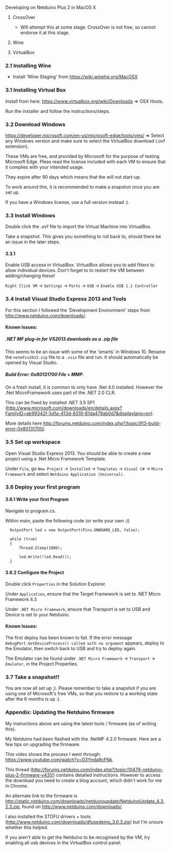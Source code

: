 Developing on Netduino Plus 2 in MacOS X

1. CrossOver
   - Will attempt this at some stage. CrossOver is not free, so cannot endorse it at this stage.

2. Wine

3. VirtualBox

### 2.1 Installing Wine

  - Install 'Wine Staging' from https://wiki.winehq.org/MacOSX

### 3.1 Installing Virtual Box

  Install from here: https://www.virtualbox.org/wiki/Downloads => OSX Hosts.

  Run the installer and follow the instructions/steps.

### 3.2 Download Windows

  https://developer.microsoft.com/en-us/microsoft-edge/tools/vms/ => Select any Windows version and make sure to select the VirtualBox download (.ovf extension).

  These VMs are free, and provided by Microsoft for the purpose of testing Microsoft Edge. Pleas read the license included with each VM to ensure that it complies with your intended usage.

  They expire after 90 days which means that the will not start-up.

  To work around this, it is recommended to make a snapshot once you are set up.

  If you have a Windows license, use a full version instead :).

### 3.3 Install Windows

  Double click the .ovf file to import the Virtual Machine into VirtualBox.

  Take a snapshot. This gives you something to roll back to, should there be an issue in the later steps.

#### 3.3.1

  Enable USB access in VirtualBox. VirtualBox allows you to add filters to allow individual devices. Don't forget to to restart the VM between adding/changing these!

  `Right Click VM` -> `Settings` -> `Ports` -> `USB` -> `Enable USB 1.1 Controller`

### 3.4 Install Visual Studio Express 2013 and Tools

  For this section I followed the 'Development Environment' steps from http://www.netduino.com/downloads/.

#### Known Issues:

##### .NET MF plug-in for VS2013 downloads as a .zip file

  This seems to be an issue with some of the 'smarts' in Windows 10. Rename the `netmfvs2013.zip` file to a `.vsix` file and run. It should automatically be opened by Visual Studio.

##### Build Error: <i>0x80131700 File = MMP.</i>
  On a fresh install, it is common to only have .Net 4.0 installed.
  However the .Net MicroFramework uses part of the .NET 2.0 CLR.

  This can be fixed by installed .NET 3.5 SP1 (http://www.microsoft.com/downloads/en/details.aspx?FamilyID=ab99342f-5d1a-413d-8319-81da479ab0d7&displaylang=en).

  More details here http://forums.netduino.com/index.php?/topic/913-build-error-0x80131700/.

### 3.5 Set up workspace

  Open Visual Studio Express 2013. You should be able to create a new project using a .Net Micro Framework Template.

  Under `File`, go `New Project` -> `Installed` -> `Templates` -> `Visual C#` -> `Micro Framework` and select `Netduino Application (Universal)`.

### 3.6 Deploy your first program

#### 3.6.1 Write your first Program

  Navigate to program.cs.

  Within main, paste the following code (or write your own :))

  ```
    OutputPort led = new OutputPort(Pins.ONBOARD_LED, false);

    while (true)
    {
        Thread.Sleep(1000);

        led.Write(!led.Read());
    }
  ```

#### 3.6.2 Configure the Project

  Double click `Properties` in the Solution Explorer.

  Under `Application`, ensure that the Target Framework is set to .NET Micro Framework 4.3

  Under `.NET Micro Framework`, ensure that Transport is set to USB and Device is set to your Netduino.

#### Known Issues:

  The first deploy has been known to fail. If the error message `DebugPort.GetDeviceProcess() called with no argument` appears, deploy to the Emulator, then switch back to USB and try to deploy again.

  The Emulator can be found under `.NET Micro Framework` -> `Transport` -> `Emulator`, in the Project Properties.

### 3.7 Take a snapshot!!

  You are now all set up ;). Please remember to take a snapshot if you are using one of Microsoft's free VMs, so that you restore to a working state after the 6 months is up :).

### Appendix: Updating the Netduino firmware

  My instructions above are using the latest tools / firmware (as of writing this).

  My Netduino had been flashed with the .NetMF 4.2.0 firmware. Here are a few tips on upgrading the firmware.

  This video shows the process I went through: https://www.youtube.com/watch?v=D3YndaRcFNk.

  This thread (http://forums.netduino.com/index.php?/topic/10479-netduino-plus-2-firmware-v431/) contains detailed instructions. However to access the download you need to create a blog account, which didn't work for me in Chrome.

  An alternate link to the firmware is http://static.netduino.com/downloads/netduinoupdate/NetduinoUpdate_4.3.2.3.zip, found on http://www.netduino.com/downloads/.

  I also installed the STDFU drivers + tools (http://www.netduino.com/downloads/dfusedemo_3.0.3.zip) but I'm unsure whether this helped.

  If you aren't able to get the Netduino to be recognised by the VM, try enabling all usb devices in the VirtualBox control panel.
